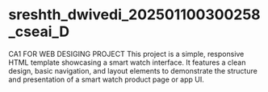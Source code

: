 # sreshth_dwivedi_202501100300258_cseai_D
CA1 FOR WEB DESIGING PROJECT
This project is a simple, responsive HTML template showcasing a smart watch interface. It features a clean design, basic navigation, and layout elements to demonstrate the structure and presentation of a smart watch product page or app UI.
